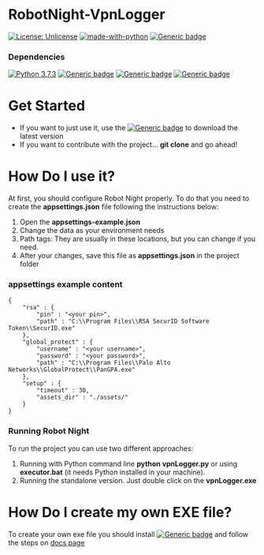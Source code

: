 # RobotNight-VpnLogger
[![License: Unlicense](https://img.shields.io/badge/license-Unlicense-blue.svg)](http://unlicense.org/)
[![made-with-python](https://img.shields.io/badge/Made%20with-Python-1f425f.svg)](https://www.python.org/)
[![Generic badge](https://img.shields.io/badge/release-latest-blue.svg)](https://github.com/ericserafim/RobotNight-VpnLogger/releases/latest)

### Dependencies
[![Python 3.7.3](https://img.shields.io/badge/python-3.7+-blue.svg)](https://www.python.org/downloads/)
[![Generic badge](https://img.shields.io/badge/pywinauto-latest-blue.svg)](https://pywinauto.readthedocs.io/en/latest/)
[![Generic badge](https://img.shields.io/badge/pyperclip-latest-blue.svg)](https://pypi.org/project/pyperclip/)
[![Generic badge](https://img.shields.io/badge/pyautogui-latest-blue.svg)](https://pyautogui.readthedocs.io/en/latest/)

# Get Started
- If you want to just use it, use the [![Generic badge](https://img.shields.io/badge/release-latest-blue.svg)](https://github.com/ericserafim/RobotNight-VpnLogger/releases/latest) to download the latest version
- If you want to contribute with the project... **git clone** and go ahead!

# How Do I use it?
At first, you should configure Robot Night properly. To do that you need to create the **appsettings.json** file following the instructions below:
1) Open the **appsettings-example.json**
2) Change the data as your environment needs
3) Path tags: They are usually in these locations, but you can change if you need.
4) After your changes, save this file as **appsettings.json** in the project folder

### appsettings example content
```
{
    "rsa" : {
        "pin" : "<your pin>",        
        "path" : "C:\\Program Files\\RSA SecurID Software Token\\SecurID.exe"
    },
    "global_protect" : {
        "username" : "<your username>",
        "password" : "<your password>",
        "path" : "C:\\Program Files\\Palo Alto Networks\\GlobalProtect\\PanGPA.exe"
    },
    "setup" : {
        "timeout" : 30,
        "assets_dir" : "./assets/"
    }
}
```

### Running Robot Night
To run the project you can use two different approaches:
1) Running with Python command line **python vpnLogger.py** or using **executor.bat** (it needs Python installed in your machine).
2) Running the standalone version. Just double click on the **vpnLogger.exe**

# How Do I create my own EXE file?
To create your own exe file you should install [![Generic badge](https://img.shields.io/badge/pyinstaller-latest-blue.svg)](https://www.pyinstaller.org/downloads.html) and follow the steps on <a href="https://pyinstaller.readthedocs.io/en/stable/usage.html">docs page</a>

